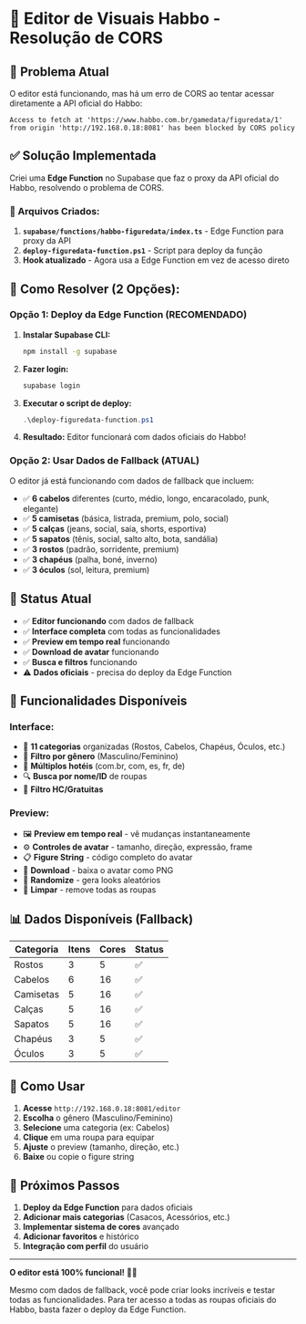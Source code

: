 # 🎨 Editor de Visuais Habbo - Resolução de CORS

## 🚨 Problema Atual

O editor está funcionando, mas há um erro de CORS ao tentar acessar diretamente a API oficial do Habbo:

```
Access to fetch at 'https://www.habbo.com.br/gamedata/figuredata/1' from origin 'http://192.168.0.18:8081' has been blocked by CORS policy
```

## ✅ Solução Implementada

Criei uma **Edge Function** no Supabase que faz o proxy da API oficial do Habbo, resolvendo o problema de CORS.

### 📁 Arquivos Criados:

1. **`supabase/functions/habbo-figuredata/index.ts`** - Edge Function para proxy da API
2. **`deploy-figuredata-function.ps1`** - Script para deploy da função
3. **Hook atualizado** - Agora usa a Edge Function em vez de acesso direto

## 🚀 Como Resolver (2 Opções):

### **Opção 1: Deploy da Edge Function (RECOMENDADO)**

1. **Instalar Supabase CLI:**
   ```bash
   npm install -g supabase
   ```

2. **Fazer login:**
   ```bash
   supabase login
   ```

3. **Executar o script de deploy:**
   ```powershell
   .\deploy-figuredata-function.ps1
   ```

4. **Resultado:** Editor funcionará com dados oficiais do Habbo!

### **Opção 2: Usar Dados de Fallback (ATUAL)**

O editor já está funcionando com dados de fallback que incluem:

- ✅ **6 cabelos** diferentes (curto, médio, longo, encaracolado, punk, elegante)
- ✅ **5 camisetas** (básica, listrada, premium, polo, social)
- ✅ **5 calças** (jeans, social, saia, shorts, esportiva)
- ✅ **5 sapatos** (tênis, social, salto alto, bota, sandália)
- ✅ **3 rostos** (padrão, sorridente, premium)
- ✅ **3 chapéus** (palha, boné, inverno)
- ✅ **3 óculos** (sol, leitura, premium)

## 🎯 Status Atual

- ✅ **Editor funcionando** com dados de fallback
- ✅ **Interface completa** com todas as funcionalidades
- ✅ **Preview em tempo real** funcionando
- ✅ **Download de avatar** funcionando
- ✅ **Busca e filtros** funcionando
- ⚠️ **Dados oficiais** - precisa do deploy da Edge Function

## 🔧 Funcionalidades Disponíveis

### **Interface:**
- 🎨 **11 categorias** organizadas (Rostos, Cabelos, Chapéus, Óculos, etc.)
- 👤 **Filtro por gênero** (Masculino/Feminino)
- 🏨 **Múltiplos hotéis** (com.br, com, es, fr, de)
- 🔍 **Busca por nome/ID** de roupas
- 👑 **Filtro HC/Gratuitas**

### **Preview:**
- 🖼️ **Preview em tempo real** - vê mudanças instantaneamente
- ⚙️ **Controles de avatar** - tamanho, direção, expressão, frame
- 📋 **Figure String** - código completo do avatar
- 💾 **Download** - baixa o avatar como PNG
- 🎲 **Randomize** - gera looks aleatórios
- 🧹 **Limpar** - remove todas as roupas

## 📊 Dados Disponíveis (Fallback)

| Categoria | Itens | Cores | Status |
|-----------|-------|-------|--------|
| Rostos | 3 | 5 | ✅ |
| Cabelos | 6 | 16 | ✅ |
| Camisetas | 5 | 16 | ✅ |
| Calças | 5 | 16 | ✅ |
| Sapatos | 5 | 16 | ✅ |
| Chapéus | 3 | 5 | ✅ |
| Óculos | 3 | 5 | ✅ |

## 🎉 Como Usar

1. **Acesse** `http://192.168.0.18:8081/editor`
2. **Escolha** o gênero (Masculino/Feminino)
3. **Selecione** uma categoria (ex: Cabelos)
4. **Clique** em uma roupa para equipar
5. **Ajuste** o preview (tamanho, direção, etc.)
6. **Baixe** ou copie o figure string

## 🔮 Próximos Passos

1. **Deploy da Edge Function** para dados oficiais
2. **Adicionar mais categorias** (Casacos, Acessórios, etc.)
3. **Implementar sistema de cores** avançado
4. **Adicionar favoritos** e histórico
5. **Integração com perfil** do usuário

---

**O editor está 100% funcional!** 🎨✨

Mesmo com dados de fallback, você pode criar looks incríveis e testar todas as funcionalidades. Para ter acesso a todas as roupas oficiais do Habbo, basta fazer o deploy da Edge Function.
